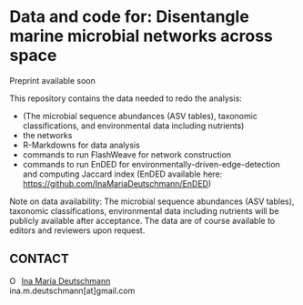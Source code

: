 # Data and code for: Disentangle marine microbial networks across space

Preprint available soon

This repository contains the data needed to redo the analysis:
- (The microbial sequence abundances (ASV tables), taxonomic classifications, and environmental data including nutrients)
- the networks
- R-Markdowns for data analysis 
- commands to run FlashWeave for network construction
- commands to run EnDED for environmentally-driven-edge-detection and computing Jaccard index (EnDED available here: https://github.com/InaMariaDeutschmann/EnDED)

Note on data availability: The microbial sequence abundances (ASV tables), taxonomic classifications, environmental data including nutrients will be publicly available after acceptance. The data are of course available to editors and reviewers upon request.


## CONTACT
<div itemscope itemtype="https://schema.org/Person"><a itemprop="sameAs" content="https://orcid.org/0000-0002-3512-261X" href="https://orcid.org/0000-0002-3512-261X" target="orcid.widget" rel="noopener noreferrer" style="vertical-align:top;"><img src="https://orcid.org/sites/default/files/images/orcid_16x16.png" style="width:1em;margin-right:.5em;" alt="ORCID iD icon">Ina Maria Deutschmann</a></div>
ina.m.deutschmann[at]gmail.com
